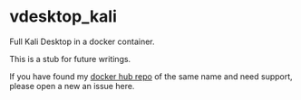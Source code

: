 # vdesktop_kali
Full Kali Desktop in a docker container.

This is a stub for future writings.

If you have found my <a href="https://hub.docker.com/repository/docker/gregewing/vdesktop_kali">docker hub repo</a> of the same name and need support, please open a new an issue here.

